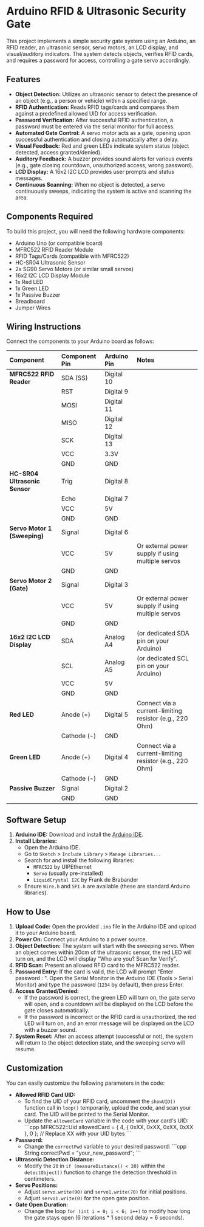 # Arduino RFID & Ultrasonic Security Gate

This project implements a simple security gate system using an Arduino, an RFID reader, an ultrasonic sensor, servo motors, an LCD display, and visual/auditory indicators. The system detects objects, verifies RFID cards, and requires a password for access, controlling a gate servo accordingly.

## Features

*   **Object Detection:** Utilizes an ultrasonic sensor to detect the presence of an object (e.g., a person or vehicle) within a specified range.
*   **RFID Authentication:** Reads RFID tags/cards and compares them against a predefined allowed UID for access verification.
*   **Password Verification:** After successful RFID authentication, a password must be entered via the serial monitor for full access.
*   **Automated Gate Control:** A servo motor acts as a gate, opening upon successful authentication and closing automatically after a delay.
*   **Visual Feedback:** Red and green LEDs indicate system status (object detected, access granted/denied).
*   **Auditory Feedback:** A buzzer provides sound alerts for various events (e.g., gate closing countdown, unauthorized access, wrong password).
*   **LCD Display:** A 16x2 I2C LCD provides user prompts and status messages.
*   **Continuous Scanning:** When no object is detected, a servo continuously sweeps, indicating the system is active and scanning the area.

## Components Required

To build this project, you will need the following hardware components:

*   Arduino Uno (or compatible board)
*   MFRC522 RFID Reader Module
*   RFID Tags/Cards (compatible with MFRC522)
*   HC-SR04 Ultrasonic Sensor
*   2x SG90 Servo Motors (or similar small servos)
*   16x2 I2C LCD Display Module
*   1x Red LED
*   1x Green LED
*   1x Passive Buzzer
*   Breadboard
*   Jumper Wires

## Wiring Instructions

Connect the components to your Arduino board as follows:

| Component                 | Component Pin | Arduino Pin   | Notes                                                              |
| :------------------------ | :------------ | :------------ | :----------------------------------------------------------------- |
| **MFRC522 RFID Reader**   | SDA (SS)      | Digital 10    |                                                                    |
|                           | RST           | Digital 9     |                                                                    |
|                           | MOSI          | Digital 11    |                                                                    |
|                           | MISO          | Digital 12    |                                                                    |
|                           | SCK           | Digital 13    |                                                                    |
|                           | VCC           | 3.3V          |                                                                    |
|                           | GND           | GND           |                                                                    |
| **HC-SR04 Ultrasonic Sensor** | Trig          | Digital 8     |                                                                    |
|                           | Echo          | Digital 7     |                                                                    |
|                           | VCC           | 5V            |                                                                    |
|                           | GND           | GND           |                                                                    |
| **Servo Motor 1 (Sweeping)** | Signal        | Digital 6     |                                                                    |
|                           | VCC           | 5V            | Or external power supply if using multiple servos                  |
|                           | GND           | GND           |                                                                    |
| **Servo Motor 2 (Gate)**  | Signal        | Digital 3     |                                                                    |
|                           | VCC           | 5V            | Or external power supply if using multiple servos                  |
|                           | GND           | GND           |                                                                    |
| **16x2 I2C LCD Display**  | SDA           | Analog A4     | (or dedicated SDA pin on your Arduino)                             |
|                           | SCL           | Analog A5     | (or dedicated SCL pin on your Arduino)                             |
|                           | VCC           | 5V            |                                                                    |
|                           | GND           | GND           |                                                                    |
| **Red LED**               | Anode (+)     | Digital 5     | Connect via a current-limiting resistor (e.g., 220 Ohm)            |
|                           | Cathode (-)   | GND           |                                                                    |
| **Green LED**             | Anode (+)     | Digital 4     | Connect via a current-limiting resistor (e.g., 220 Ohm)            |
|                           | Cathode (-)   | GND           |                                                                    |
| **Passive Buzzer**        | Signal        | Digital 2     |                                                                    |
|                           | GND           | GND           |                                                                    |

## Software Setup

1.  **Arduino IDE:** Download and install the [Arduino IDE](https://www.arduino.cc/en/software).
2.  **Install Libraries:**
    *   Open the Arduino IDE.
    *   Go to `Sketch` > `Include Library` > `Manage Libraries...`
    *   Search for and install the following libraries:
        *   `MFRC522` by UIPEthernet
        *   `Servo` (usually pre-installed)
        *   `LiquidCrystal I2C` by Frank de Brabander
    *   Ensure `Wire.h` and `SPI.h` are available (these are standard Arduino libraries).

## How to Use

1.  **Upload Code:** Open the provided `.ino` file in the Arduino IDE and upload it to your Arduino board.
2.  **Power On:** Connect your Arduino to a power source.
3.  **Object Detection:** The system will start with the sweeping servo. When an object comes within 20cm of the ultrasonic sensor, the red LED will turn on, and the LCD will display "Who are you? Scan for Verify".
4.  **RFID Scan:** Present an allowed RFID card to the MFRC522 reader.
5.  **Password Entry:** If the card is valid, the LCD will prompt "Enter password : ". Open the Serial Monitor in the Arduino IDE (Tools > Serial Monitor) and type the password (`1234` by default), then press Enter.
6.  **Access Granted/Denied:**
    *   If the password is correct, the green LED will turn on, the gate servo will open, and a countdown will be displayed on the LCD before the gate closes automatically.
    *   If the password is incorrect or the RFID card is unauthorized, the red LED will turn on, and an error message will be displayed on the LCD with a buzzer sound.
7.  **System Reset:** After an access attempt (successful or not), the system will return to the object detection state, and the sweeping servo will resume.

## Customization

You can easily customize the following parameters in the code:

*   **Allowed RFID Card UID:**
    *   To find the UID of your RFID card, uncomment the `showUID()` function call in `loop()` temporarily, upload the code, and scan your card. The UID will be printed to the Serial Monitor.
    *   Update the `allowedCard` variable in the code with your card's UID:
        \`\`\`cpp
        MFRC522::Uid allowedCard = { 4, { 0xXX, 0xXX, 0xXX, 0xXX }, 0 }; // Replace XX with your UID bytes
        \`\`\`
*   **Password:**
    *   Change the `correctPwd` variable to your desired password:
        \`\`\`cpp
        String correctPwd = "your_new_password";
        \`\`\`
*   **Ultrasonic Detection Distance:**
    *   Modify the `20` in `if (measureDistance() < 20)` within the `detectObject()` function to change the detection threshold in centimeters.
*   **Servo Positions:**
    *   Adjust `servo.write(90)` and `servo1.write(70)` for initial positions.
    *   Adjust `servo1.write(0)` for the open gate position.
*   **Gate Open Duration:**
    *   Change the loop `for (int i = 0; i < 6; i++)` to modify how long the gate stays open (6 iterations * 1 second delay = 6 seconds).
